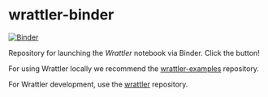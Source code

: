 # wrattler-binder

[![Binder](http://mybinder.org/badge_logo.svg)](https://mybinder.org/v2/gh/wrattler/wrattler-binder/master?urlpath=lab)

Repository for launching the *Wrattler* notebook via Binder.
Click the button!

For using Wrattler locally we recommend the [wrattler-examples](https://github.com/wrattler/wrattler-examples) repository.

For Wrattler development, use the [wrattler](https://github.com/wrattler/wrattler) repository.